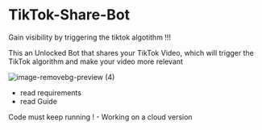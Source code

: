 # TikTok-Share-Bot

Gain visibility by triggering the tiktok algotithm !!!

This an Unlocked Bot that shares your TikTok Video, which will trigger the TikTok algorithm and make your video more relevant

![image-removebg-preview (4)](https://user-images.githubusercontent.com/98614666/153665544-b0e21c21-b7cb-4e02-b5f6-5c7c468914c7.png)


- read requirements
- read Guide

Code must keep running ! - Working on a cloud version
